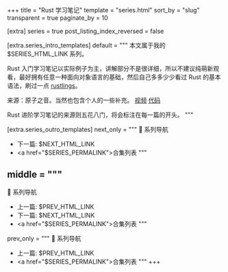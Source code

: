 +++
title = "Rust 学习笔记"
template = "series.html"
sort_by = "slug"
transparent = true
paginate_by = 10

[extra]
series = true
post_listing_index_reversed = false

[extra.series_intro_templates]
default = """
本文属于我的 $SERIES_HTML_LINK 系列。

Rust 入门学习笔记以实际例子为主，讲解部分不是很详细，所以不建议纯萌新观看，最好拥有任意一种面向对象语言的基础，然后自己多多少少看过 Rust 的基本语法，刷过一点 [rustlings](https://github.com/SandmeyerX/rustlings-zh-cn)。

来源：原子之音。当然也包含个人的一些补充。
[视频](https://www.bilibili.com/video/BV15y421h7j7/)
[代码](https://gitlab.com/yzzy/rust_project/)

Rust 进阶学习笔记的来源则五花八门，将会标注在每一篇的开头。
"""

[extra.series_outro_templates]
next_only = """
📝 系列导航
- 下一篇: $NEXT_HTML_LINK
- <a href=\"$SERIES_PERMALINK\">合集列表</a>
"""

middle = """
---
📝 系列导航
- 上一篇: $PREV_HTML_LINK
- 下一篇: $NEXT_HTML_LINK
- <a href=\"$SERIES_PERMALINK\">合集列表</a>
"""

prev_only = """
📝 系列导航
- 上一篇: $PREV_HTML_LINK
- <a href=\"$SERIES_PERMALINK\">合集列表</a>
"""
+++
